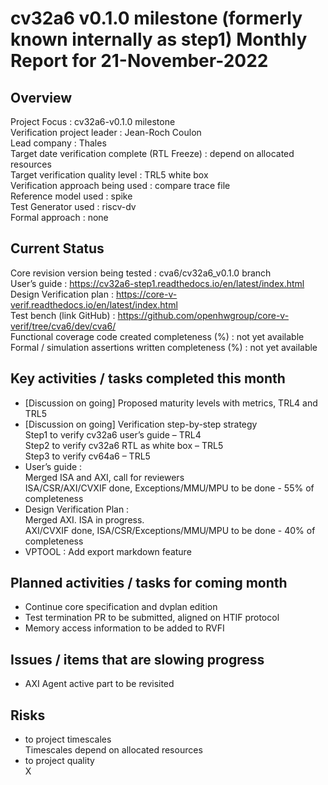 [comment]: # "this template is for core verification projects"

# cv32a6 v0.1.0 milestone (formerly known internally as step1) Monthly Report for 21-November-2022

## Overview
Project Focus :  cv32a6-v0.1.0 milestone  
Verification project leader : Jean-Roch Coulon   
Lead company :  Thales   
Target date verification complete (RTL Freeze) :  depend on allocated resources   
Target verification quality level : TRL5 white box   
Verification approach being used : compare trace file     
Reference model used :  spike    
Test Generator used :  riscv-dv   
Formal approach : none   

## Current Status
Core revision version being tested :  cva6/cv32a6_v0.1.0 branch  
User’s guide : https://cv32a6-step1.readthedocs.io/en/latest/index.html  
Design Verification plan :  https://core-v-verif.readthedocs.io/en/latest/index.html  
Test bench (link GitHub) :   https://github.com/openhwgroup/core-v-verif/tree/cva6/dev/cva6/   
Functional coverage code created completeness (%) : not yet available  
Formal / simulation assertions written completeness (%) : not yet available  

## Key activities / tasks completed this month
- [Discussion on going] Proposed maturity levels with metrics, TRL4 and TRL5  
- [Discussion on going] Verification step-by-step strategy  
     Step1 to verify cv32a6 user’s guide – TRL4  
     Step2 to verify cv32a6 RTL as white box – TRL5  
     Step3 to verify cv64a6 – TRL5  
- User’s guide :  
     Merged ISA and AXI, call for reviewers  
     ISA/CSR/AXI/CVXIF done, Exceptions/MMU/MPU to be done - 55% of completeness  
- Design Verification Plan :  
     Merged AXI. ISA in progress.  
     AXI/CVXIF done, ISA/CSR/Exceptions/MMU/MPU to be done - 40% of completeness  
- VPTOOL : Add export markdown feature  

## Planned activities / tasks for coming month  
- Continue core specification and dvplan edition  
- Test termination PR to be submitted, aligned on HTIF protocol  
- Memory access information to be added to RVFI  

## Issues / items that are slowing progress  
- AXI Agent active part to be revisited  

## Risks
- to project timescales   
     Timescales depend on allocated resources  
- to project quality   
     X  

 